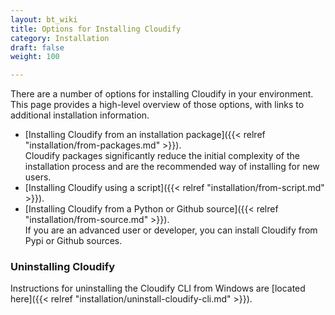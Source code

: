 ```yaml
---
layout: bt_wiki
title: Options for Installing Cloudify
category: Installation
draft: false
weight: 100

---
```

There are a number of options for installing Cloudify in your environment. This page provides a high-level overview of those options, with links to additional installation information.

* [Installing Cloudify from an installation package]({{< relref "installation/from-packages.md" >}}).  
  Cloudify packages significantly reduce the initial complexity of the installation process and are the recommended way of installing for new users.  
* [Installing Cloudify using a script]({{< relref "installation/from-script.md" >}}).  
* [Installing Cloudify from a Python or Github source]({{< relref "installation/from-source.md" >}}).  
  If you are an advanced user or developer, you can install Cloudify from Pypi or Github sources.

### Uninstalling Cloudify

Instructions for uninstalling the Cloudify CLI from Windows are [located here]({{< relref "installation/uninstall-cloudify-cli.md" >}}).
